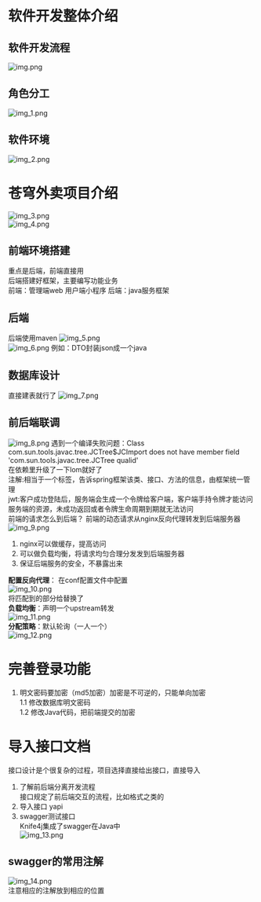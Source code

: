 # 软件开发整体介绍
## 软件开发流程
![img.png](img.png)<br>
## 角色分工
![img_1.png](img_1.png)
## 软件环境
![img_2.png](img_2.png)
<br>

# 苍穹外卖项目介绍
![img_3.png](img_3.png)
<br>
![img_4.png](img_4.png)

## 前端环境搭建
重点是后端，前端直接用<br>
后端搭建好框架，主要编写功能业务<br>
前端：管理端web 用户端小程序
后端：java服务框架
## 后端
后端使用maven
![img_5.png](img_5.png)<br>
![img_6.png](img_6.png)
例如：DTO封装json成一个java
## 数据库设计
直接建表就行了
![img_7.png](img_7.png)<br>

## 前后端联调
![img_8.png](img_8.png)
遇到一个编译失败问题：Class com.sun.tools.javac.tree.JCTree$JCImport does not have member field 'com.sun.tools.javac.tree.JCTree qualid'
<br>在依赖里升级了一下lom就好了
<br>
注解:相当于一个标签，告诉spring框架该类、接口、方法的信息，由框架统一管理
<br>
jwt:客户成功登陆后，服务端会生成一个令牌给客户端，客户端手持令牌才能访问服务端的资源，未成功返回或者令牌生命周期到期就无法访问
<br>
前端的请求怎么到后端？
前端的动态请求从nginx反向代理转发到后端服务器<br>
![img_9.png](img_9.png)
<br>
1. nginx可以做缓存，提高访问
2. 可以做负载均衡，将请求均匀合理分发发到后端服务器
3. 保证后端服务的安全，不暴露出来

**配置反向代理**：
在conf配置文件中配置<br>
![img_10.png](img_10.png)<br>
将匹配到的部分给替换了
<br>
**负载均衡**：声明一个upstream转发<br>
![img_11.png](img_11.png)<br>
**分配策略**：默认轮询（一人一个）<br>
![img_12.png](img_12.png)<br>

# 完善登录功能
1. 明文密码要加密（md5加密）加密是不可逆的，只能单向加密<br>
1.1 修改数据库明文密码<br>
1.2 修改Java代码，把前端提交的加密<br>

# 导入接口文档
接口设计是个很复杂的过程，项目选择直接给出接口，直接导入<br>
1. 了解前后端分离开发流程<br>
接口规定了前后端交互的流程，比如格式之类的
2. 导入接口 yapi
3. swagger测试接口<br>
Knife4j集成了swagger在Java中<br>
![img_13.png](img_13.png)<br>

## swagger的常用注解
![img_14.png](img_14.png)<br>
注意相应的注解放到相应的位置